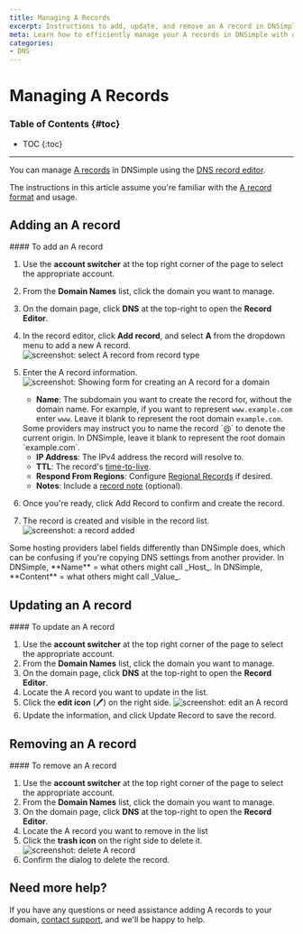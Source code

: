 ```yaml
---
title: Managing A Records
excerpt: Instructions to add, update, and remove an A record in DNSimple.
meta: Learn how to efficiently manage your A records in DNSimple with our step-by-step guide. Add, update, or remove DNS records effortlessly for optimal domain performance.
categories:
- DNS
---
```


# Managing A Records

### Table of Contents {#toc}

* TOC
{:toc}

---

You can manage [A records](/articles/a-record/) in DNSimple using the [DNS record editor](/articles/record-editor/).

The instructions in this article assume you're familiar with the [A record format](/articles/a-record/#record-format) and usage.

## Adding an A record

<div class="section-steps" markdown="1">
#### To add an A record

1. Use the **account switcher** at the top right corner of the page to select the appropriate account.
1. From the **Domain Names** list, click the domain you want to manage.
1. On the domain page, click **DNS** at the top-right to open the **Record Editor**.
1. In the record editor, click **Add record**, and select **A** from the dropdown menu to add a new A record.
    ![screenshot: select A record from record type](/files/select-a-record.png)

1. Enter the A record information.
    ![screenshot: Showing form for creating an A record for a domain](/files/record-a-create-new.png)

    - **Name**: The subdomain you want to create the record for, without the domain name. For example, if you want to represent `www.example.com` enter `www`. Leave it blank to represent the root domain `example.com`.

    <note>
    Some providers may instruct you to name the record `@` to denote the current origin. In DNSimple, leave it blank to represent the root domain `example.com`.
    </note>

    - **IP Address**: The IPv4 address the record will resolve to.
    - **TTL**: The record's [time-to-live](https://support.dnsimple.com/articles/what-is-ttl/).
    - **Respond From Regions**: Configure [Regional Records](/articles/regional-records/) if desired.
    - **Notes**: Include a [record note](/articles/record-notes/) (optional).

1. Once you're ready, click <label>Add Record</label> to confirm and create the record.

1. The record is created and visible in the record list.
   ![screenshot: a record added](/files/a-record-created.png)

</div>

<note>
Some hosting providers label fields differently than DNSimple does, which can be confusing if you're copying DNS settings from another provider.
In DNSimple, **Name** = what others might call _Host_.
In DNSimple, **Content** = what others might call _Value_.
</note>

## Updating an A record

<div class="section-steps" markdown="1">
#### To update an A record

1. Use the **account switcher** at the top right corner of the page to select the appropriate account.
1. From the **Domain Names** list, click the domain you want to manage.
1. On the domain page, click **DNS** at the top-right to open the **Record Editor**.
1. Locate the A record you want to update in the list.
1. Click the **edit icon** (🖊️) on the right side.
  ![screenshot: edit an A record](/files/a-record-edit.png)
1. Update the information, and click <label>Update Record</label> to save the record.
</div>

## Removing an A record

<div class="section-steps" markdown="1">
#### To remove an A record

1. Use the **account switcher** at the top right corner of the page to select the appropriate account.
1. From the **Domain Names** list, click the domain you want to manage.
1. On the domain page, click **DNS** at the top-right to open the **Record Editor**.
1. Locate the A record you want to remove in the list
1. Click the **trash icon** on the right side to delete it.
  ![screenshot: delete A record](/files/a-record-delete.png)
1. Confirm the dialog to delete the record.
</div>

## Need more help?

If you have any questions or need assistance adding A records to your domain, [contact support](https://dnsimple.com/feedback), and we'll be happy to help.
